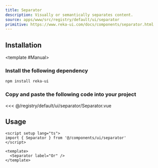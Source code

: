 ```yaml
---
title: Separator
description: Visually or semantically separates content.
source: apps/www/src/registry/default/ui/separator
primitive: https://www.reka-ui.com/docs/components/separator.html
---
```


<ComponentPreview name="SeparatorDemo" />

## Installation

<TabPreview name="CLI">
<template #CLI>

```bash
npx shadcn-vue@latest add separator
```
</template>

<template #Manual>

<Steps>

### Install the following dependency

```bash
npm install reka-ui
```

### Copy and paste the following code into your project

<<< @/registry/default/ui/separator/Separator.vue

</Steps>

</template>
</TabPreview>

## Usage

```vue
<script setup lang="ts">
import { Separator } from '@/components/ui/separator'
</script>

<template>
  <Separator label="Or" />
</template>
```
